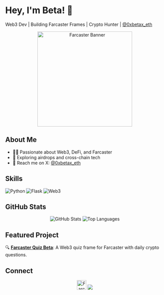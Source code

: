 # Hey, I'm Beta! 🚀

Web3 Dev | Building Farcaster Frames | Crypto Hunter | [@0xbetax_eth](https://x.com/0xbetax_eth)

<p align="center">
  <img src="https://iili.io/3bIDDve.png" alt="Farcaster Banner" width="300"/>
</p>

## About Me
- 🧑‍💻 Passionate about Web3, DeFi, and Farcaster
- 🌌 Exploring airdrops and cross-chain tech
- 📩 Reach me on X: [@0xbetax_eth](https://x.com/0xbetax_eth)

## Skills
![Python](https://img.shields.io/badge/Python-3.8-blue)
![Flask](https://img.shields.io/badge/Flask-Web-green)
![Web3](https://img.shields.io/badge/Web3-Blockchain-purple)

## GitHub Stats
<p align="center">
  <img src="https://github-readme-stats.vercel.app/api?username=0xbetax&show_icons=true&theme=radical" alt="GitHub Stats"/>
  <img src="https://github-readme-stats.vercel.app/api/top-langs/?username=0xbetax&layout=compact&theme=radical" alt="Top Languages"/>
</p>

## Featured Project
🔍 **[Farcaster Quiz Beta](https://github.com/0xbetax/farcaster-quiz-beta)**: A Web3 quiz frame for Farcaster with daily crypto questions.

## Connect
<p align="center">
  <a href="https://warpcast.com/0xbetax.eth"><img src="https://raw.githubusercontent.com/0xbetax/farcaster-quiz-beta/main/screenshots/farcaster-logo.png" alt="Farcaster" height="30"/></a>
  <a href="https://x.com/0xbetax_eth"><img src="https://img.shields.io/badge/X-%23000000.svg?logo=X&logoColor=white"/></a>
</p>
